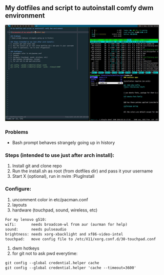 ## My dotfiles and script to autoinstall comfy dwm environment

![Screenshot of my setup](screenshot.jpg)

### Problems
* Bash prompt behaves strangely going up in history

### Steps (intended to use just after arch install):
1. Install git and clone repo
1. Run the install.sh as root (from dotfiles dir) and pass it your username
1. Start X (optional), run in nvim :PlugInstall

### Configure:
1. uncomment color in etc/pacman.conf
1. layouts
1. hardware (touchpad, sound, wireless, etc)
```
For my lenovo g510:
wifi:       needs broadcom-wl from aur (aurman for help)
sound:      needs pulseaudio
brightness: needs xorg-xbacklight and xf86-video-intel
touchpad:   move config file to /etc/X11/xorg.conf.d/30-touchpad.conf
```
1. dwm hotkeys
1. for git not to ask pwd everytime:
```
git config --global credential.helper cache
git config --global credential.helper 'cache --timeout=3600'
```
